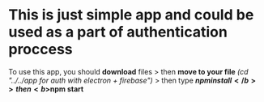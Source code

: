 <h1>This is just simple app and could be used as a part of authentication proccess</h1>

To use this app, you should <b>download</b> files > then <b>move to your file</b> <i>(cd "../../app for auth with electron + firebase")</i> > then type <b>$npm install</b> > then <b>$npm start</b>


